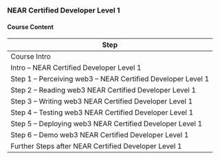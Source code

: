 ### NEAR Certified Developer Level 1

#### Course Content

Step |
--- |
Course Intro  |
Intro – NEAR Certified Developer Level 1  |
Step 1 – Perceiving web3 – NEAR Certified Developer Level 1  |
Step 2 – Reading web3 NEAR Certified Developer Level 1  |
Step 3 – Writing web3 NEAR Certified Developer Level 1  |
Step 4 – Testing web3 NEAR Certified Developer Level 1  |
Step 5 – Deploying web3 NEAR Certified Developer Level 1  |
Step 6 – Demo web3 NEAR Certified Developer Level 1  |
Further Steps after NEAR Certified Developer Level 1  |

